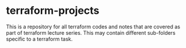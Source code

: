 # terraform-projects

This is a repository for all terraform codes and notes that are covered as part of terraform lecture series. This may contain different sub-folders specific to a terraform task. 
